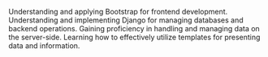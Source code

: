 Understanding and applying Bootstrap for frontend development.
Understanding and implementing Django for managing databases and backend operations.
Gaining proficiency in handling and managing data on the server-side.
Learning how to effectively utilize templates for presenting data and information. 

